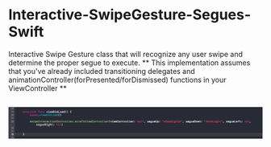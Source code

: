 # Interactive-SwipeGesture-Segues-Swift
Interactive Swipe Gesture class that will recognize any user swipe and determine the proper segue to execute.
** This implementation assumes that you've already included transitioning delegates and animationController(forPresented/forDismissed) functions in your ViewController **

##

![ScreenShot](addToViewDidLoad.png)
